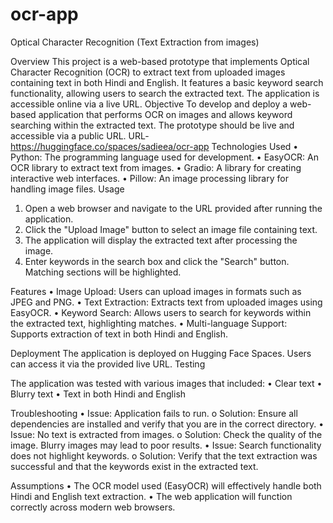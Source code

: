 # ocr-app
Optical Character Recognition (Text Extraction from images)

Overview
This project is a web-based prototype that implements Optical Character Recognition (OCR) to extract text from uploaded images containing text in both Hindi and English. It features a basic keyword search functionality, allowing users to search the extracted text. The application is accessible online via a live URL.
Objective
To develop and deploy a web-based application that performs OCR on images and allows keyword searching within the extracted text. The prototype should be live and accessible via a public URL.
URL- https://huggingface.co/spaces/sadieea/ocr-app
Technologies Used
•	Python: The programming language used for development.
•	EasyOCR: An OCR library to extract text from images.
•	Gradio: A library for creating interactive web interfaces.
•	Pillow: An image processing library for handling image files.
Usage
1.	Open a web browser and navigate to the URL provided after running the application.
2.	Click the "Upload Image" button to select an image file containing text.
3.	The application will display the extracted text after processing the image.
4.	Enter keywords in the search box and click the "Search" button. Matching sections will be highlighted.

Features
•	Image Upload: Users can upload images in formats such as JPEG and PNG.
•	Text Extraction: Extracts text from uploaded images using EasyOCR.
•	Keyword Search: Allows users to search for keywords within the extracted text, highlighting matches.
•	Multi-language Support: Supports extraction of text in both Hindi and English.

Deployment
The application is deployed on Hugging Face Spaces. Users can access it via the provided live URL.
Testing

The application was tested with various images that included:
•	Clear text
•	Blurry text
•	Text in both Hindi and English

Troubleshooting
•	Issue: Application fails to run.
o	Solution: Ensure all dependencies are installed and verify that you are in the correct directory.
•	Issue: No text is extracted from images.
o	Solution: Check the quality of the image. Blurry images may lead to poor results.
•	Issue: Search functionality does not highlight keywords.
o	Solution: Verify that the text extraction was successful and that the keywords exist in the extracted text.

Assumptions
•	The OCR model used (EasyOCR) will effectively handle both Hindi and English text extraction.
•	The web application will function correctly across modern web browsers.
